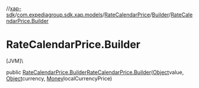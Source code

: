 //[xap-sdk](../../../../index.md)/[com.expediagroup.sdk.xap.models](../../index.md)/[RateCalendarPrice](../index.md)/[Builder](index.md)/[RateCalendarPrice.Builder](-rate-calendar-price.-builder.md)

# RateCalendarPrice.Builder

[JVM]\

public [RateCalendarPrice.Builder](index.md)[RateCalendarPrice.Builder](-rate-calendar-price.-builder.md)([Object](https://docs.oracle.com/javase/8/docs/api/java/lang/Object.html)value, [Object](https://docs.oracle.com/javase/8/docs/api/java/lang/Object.html)currency, [Money](../../-money/index.md)localCurrencyPrice)
